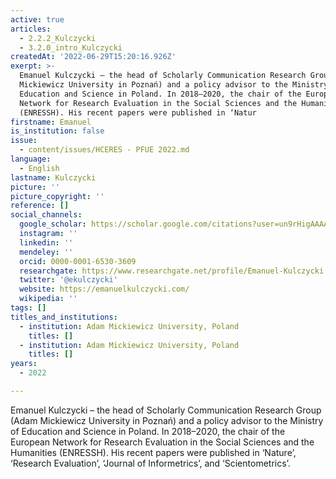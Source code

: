 ```yaml
---
active: true
articles:
  - 2.2.2_Kulczycki
  - 3.2.0_intro_Kulczycki
createdAt: '2022-06-29T15:20:16.926Z'
exerpt: >-
  Emanuel Kulczycki – the head of Scholarly Communication Research Group (Adam
  Mickiewicz University in Poznań) and a policy advisor to the Ministry of
  Education and Science in Poland. In 2018–2020, the chair of the European
  Network for Research Evaluation in the Social Sciences and the Humanities
  (ENRESSH). His recent papers were published in ‘Natur
firstname: Emanuel
is_institution: false
issue:
  - content/issues/HCERES - PFUE 2022.md
language:
  - English
lastname: Kulczycki
picture: ''
picture_copyright: ''
reference: []
social_channels:
  google_scholar: https://scholar.google.com/citations?user=un9rHigAAAAJ&hl=fr
  instagram: ''
  linkedin: ''
  mendeley: ''
  orcid: 0000-0001-6530-3609
  researchgate: https://www.researchgate.net/profile/Emanuel-Kulczycki
  twitter: '@ekulczycki'
  website: https://emanuelkulczycki.com/
  wikipedia: ''
tags: []
titles_and_institutions:
  - institution: Adam Mickiewicz University, Poland
    titles: []
  - institution: Adam Mickiewicz University, Poland
    titles: []
years:
  - 2022

---
```

Emanuel Kulczycki – the head of Scholarly Communication Research Group (Adam Mickiewicz University in Poznań) and a policy advisor to the Ministry of Education and Science in Poland. In 2018–2020, the chair of the European Network for Research Evaluation in the Social Sciences and the Humanities (ENRESSH). His recent papers were published in ‘Nature’, ‘Research Evaluation’, ‘Journal of Informetrics’, and ‘Scientometrics’.